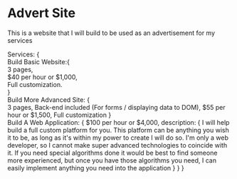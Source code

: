 # Advert Site

This is a website that I will build to be used as an advertisement for my services

Services: {
  <br />
  Build Basic Website:{
    <br />
    3 pages,
    <br />
    $40 per hour or $1,000,
    <br />
    Full customization.
    <br />
  }
  <br />
  Build More Advanced Site: {
    <br />
    3 pages,
    Back-end included (For forms / displaying data to DOM),
    $55 per hour or $1,500,
    Full customization
  }
  <br />
  Build A Web Application: {
    $100 per hour or $4,000,
    description: {
      I will help build a full custom platform for you. This platform can be anything you wish it to be, as long as it's within my power to create I will do so. I'm only a web developer, so I cannot make super advanced technologies to coincide with it. If you need special algorithms done it would be best to find someone more experienced, but once you have those algorithms you need, I can easily implement anything you need into the application
      }
  }
}
